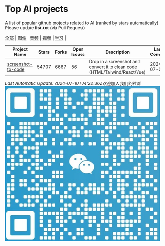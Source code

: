 # Top AI projects
A list of popular github projects related to AI (ranked by stars automatically)
Please update **list.txt** (via Pull Request)

<a href="./README.md">全部</a> |   <a href="./READMEpicture.md">图像</a> |   <a href="./READMEaudio.md">音频</a> | <a href="./READMEvideo.md">视频</a> | <a href="./READMElearn.md">学习</a> | 

| Project Name | Stars | Forks | Open Issues | Description | Last Commit |
| ------------ | ----- | ----- | ----------- | ----------- | ----------- |
| [screenshot-to-code](https://github.com/abi/screenshot-to-code) | 54707 | 6667 | 56 | Drop in a screenshot and convert it to clean code (HTML/Tailwind/React/Vue) | 2024-07-03 |

*Last Automatic Update: 2024-07-10T04:22:36Z*欢迎加入我们的社群 ![](https://raw.githubusercontent.com/mouuii/picture/master/weichat.jpg) 